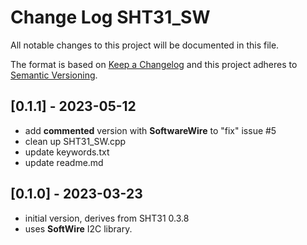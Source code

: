 # Change Log SHT31_SW

All notable changes to this project will be documented in this file.

The format is based on [Keep a Changelog](http://keepachangelog.com/)
and this project adheres to [Semantic Versioning](http://semver.org/).


## [0.1.1] - 2023-05-12
- add **commented** version with **SoftwareWire** to "fix" issue #5
- clean up SHT31_SW.cpp
- update keywords.txt
- update readme.md


## [0.1.0] - 2023-03-23
- initial version, derives from SHT31 0.3.8
- uses **SoftWire** I2C library.


